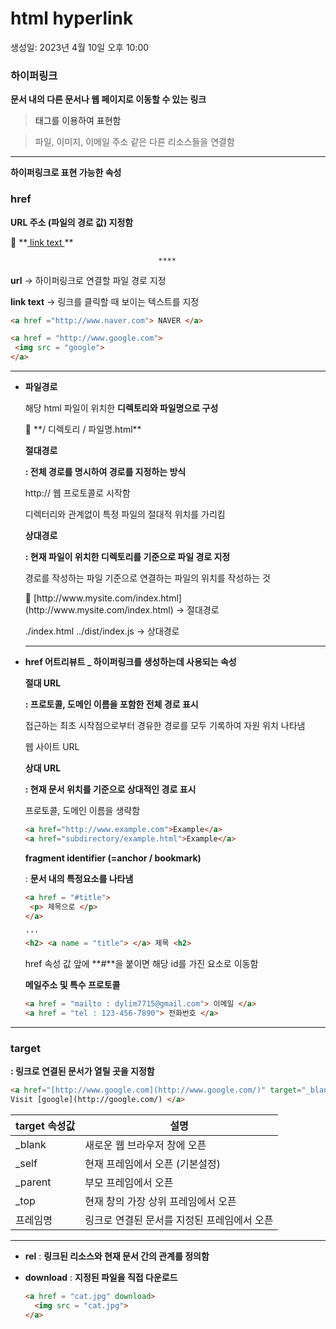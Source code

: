 # html hyperlink

생성일: 2023년 4월 10일 오후 10:00

### **하이퍼링크**

  **문서 내의 다른 문서나 웹 페이지로 이동할 수 있는 링크**

> <a> 태그를 이용하여 표현함
> 

> 파일, 이미지, 이메일 주소 같은 다른 리소스들을 연결함
> 

---

**하이퍼링크로 표현 가능한 속성**

### **href**

**URL 주소 (파일의 경로 값) 지정함**

<aside>
🔗 **<a href = “url” > link text </a>**

                                     ****

**url** → 하이퍼링크로 연결할 파일 경로 지정

**link text** → 링크를 클릭할 때 보이는 텍스트를 지정

</aside>

```html
<a href ="http://www.naver.com"> NAVER </a>

<a href = "http://www.google.com">
 <img src = "google">
</a>
```

---

- **파일경로**
    
    해당 html 파일이 위치한 **디렉토리와 파일명으로 구성**
    
    <aside>
    🔗 **/ 디렉토리 / 파일명.html**
    
    </aside>
    
    **절대경로** 
    
    **: 전체 경로를 명시하여 경로를 지정하는 방식**
    
    http:// 웹 프로토콜로 시작함
    
    디렉터리와 관계없이 특정 파일의 절대적 위치를 가리킴
    
    **상대경로** 
    
    **: 현재 파일이 위치한 디렉토리를 기준으로 파일 경로 지정**
    
    경로를 작성하는 파일 기준으로 연결하는 파일의 위치를 작성하는 것
    
    <aside>
    🔗 [http://www.mysite.com/index.html](http://www.mysite.com/index.html)   → 절대경로
    
    ./index.html  ../dist/index.js   → 상대경로
    
    </aside>
    
    ---
    
- **href 어트리뷰트  _ 하이퍼링크를 생성하는데 사용되는 속성**
    
    **절대 URL**  
    
    **: 프로토콜, 도메인 이름을 포함한 전체 경로 표시**
    
    접근하는 최초 시작점으로부터 경유한 경로를 모두 기록하여 자원 위치 나타냄
    
    웹 사이트 URL
    
    **상대 URL**  
    
    **: 현재 문서 위치를 기준으로 상대적인 경로 표시** 
    
    프로토콜, 도메인 이름을 생략함
    
    ```html
    <a href="http://www.example.com">Example</a> 
    <a href="subdirectory/example.html">Example</a>
    ```
    
    **fragment identifier (=anchor / bookmark)** 
    
    : **문서 내의 특정요소를 나타냄**
    
    ```html
    <a href = "#title"> 
     <p> 제목으로 </p>
    </a>
    
    '''
    <h2> <a name = "title"> </a> 제목 <h2>
    ```
    
    href 속성 값 앞에 **#**을 붙이면 해당 id를 가진 요소로 이동함
    
    **메일주소 및 특수 프로토콜**                                                                                                                                                                                                      
    
    ```html
    <a href = "mailto : dylim7715@gmail.com"> 이메일 </a>  
    <a href = "tel : 123-456-7890"> 전화번호 </a>
    ```
    

---

### target

**: 링크로 연결된 문서가 열릴 곳을 지정함**

```html
<a href="[http://www.google.com](http://www.google.com/)" target="_blank">
Visit [google](http://google.com/) </a>
```

| target 속성값 | 설명 |
| --- | --- |
| _blank | 새로운 웹 브라우저 창에 오픈 |
| _self | 현재 프레임에서 오픈 (기본설정) |
| _parent | 부모 프레임에서 오픈 |
| _top | 현재 창의 가장 상위 프레임에서 오픈 |
| 프레임명  | 링크로 연결된 문서를 지정된 프레임에서 오픈 |

---

- **rel**  :  **링크된 리소스와 현재 문서 간의 관계를 정의함**
    
    
- **download**  :  **지정된 파일을 직접 다운로드**
    
    ```html
    <a href = "cat.jpg" download>
      <img src = "cat.jpg"> 
    </a>
    ```